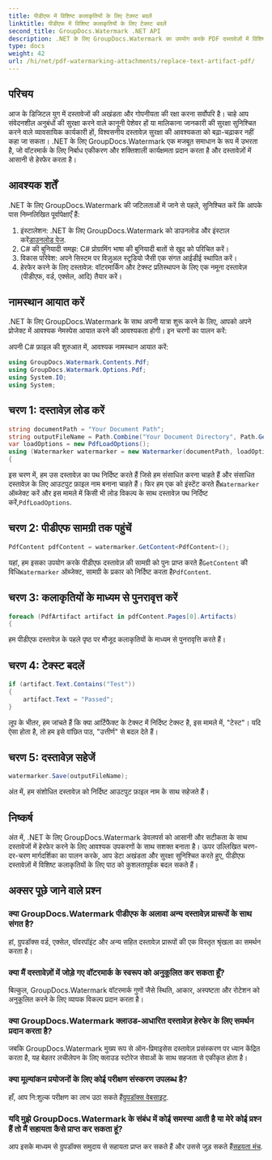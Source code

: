 ```yaml
---
title: पीडीएफ में विशिष्ट कलाकृतियों के लिए टेक्स्ट बदलें
linktitle: पीडीएफ में विशिष्ट कलाकृतियों के लिए टेक्स्ट बदलें
second_title: GroupDocs.Watermark .NET API
description: .NET के लिए GroupDocs.Watermark का उपयोग करके PDF दस्तावेज़ों में विशिष्ट कलाकृतियों के लिए टेक्स्ट को बदलने का तरीका जानें। दस्तावेज़ सुरक्षा और अखंडता को सहजता से बढ़ाएँ।
type: docs
weight: 42
url: /hi/net/pdf-watermarking-attachments/replace-text-artifact-pdf/
---
```

## परिचय
आज के डिजिटल युग में दस्तावेजों की अखंडता और गोपनीयता की रक्षा करना सर्वोपरि है। चाहे आप संवेदनशील अनुबंधों की सुरक्षा करने वाले कानूनी पेशेवर हों या मालिकाना जानकारी की सुरक्षा सुनिश्चित करने वाले व्यावसायिक कार्यकारी हों, विश्वसनीय दस्तावेज़ सुरक्षा की आवश्यकता को बढ़ा-चढ़ाकर नहीं कहा जा सकता। .NET के लिए GroupDocs.Watermark एक मजबूत समाधान के रूप में उभरता है, जो वॉटरमार्क के लिए निर्बाध एकीकरण और शक्तिशाली कार्यक्षमता प्रदान करता है और दस्तावेज़ों में आसानी से हेरफेर करता है।
## आवश्यक शर्तें
.NET के लिए GroupDocs.Watermark की जटिलताओं में जाने से पहले, सुनिश्चित करें कि आपके पास निम्नलिखित पूर्वापेक्षाएँ हैं:
1. इंस्टालेशन: .NET के लिए GroupDocs.Watermark को डाउनलोड और इंस्टाल करें[डाउनलोड पेज](https://releases.groupdocs.com/Watermark/net/).
2. C# की बुनियादी समझ: C# प्रोग्रामिंग भाषा की बुनियादी बातों से खुद को परिचित करें।
3. विकास परिवेश: अपने सिस्टम पर विज़ुअल स्टूडियो जैसी एक संगत आईडीई स्थापित करें।
4. हेरफेर करने के लिए दस्तावेज़: वॉटरमार्किंग और टेक्स्ट प्रतिस्थापन के लिए एक नमूना दस्तावेज़ (पीडीएफ, वर्ड, एक्सेल, आदि) तैयार करें।

## नामस्थान आयात करें
.NET के लिए GroupDocs.Watermark के साथ अपनी यात्रा शुरू करने के लिए, आपको अपने प्रोजेक्ट में आवश्यक नेमस्पेस आयात करने की आवश्यकता होगी। इन चरणों का पालन करें:

अपनी C# फ़ाइल की शुरुआत में, आवश्यक नामस्थान आयात करें:
```csharp
using GroupDocs.Watermark.Contents.Pdf;
using GroupDocs.Watermark.Options.Pdf;
using System.IO;
using System;
```
## चरण 1: दस्तावेज़ लोड करें
```csharp
string documentPath = "Your Document Path";
string outputFileName = Path.Combine("Your Document Directory", Path.GetFileName(documentPath));
var loadOptions = new PdfLoadOptions();
using (Watermarker watermarker = new Watermarker(documentPath, loadOptions))
{
```
 इस चरण में, हम उस दस्तावेज़ का पथ निर्दिष्ट करते हैं जिसे हम संसाधित करना चाहते हैं और संसाधित दस्तावेज़ के लिए आउटपुट फ़ाइल नाम बनाना चाहते हैं। फिर हम एक को इंस्टेंट करते हैं`Watermarker` ऑब्जेक्ट करें और इस मामले में किसी भी लोड विकल्प के साथ दस्तावेज़ पथ निर्दिष्ट करें,`PdfLoadOptions`.
## चरण 2: पीडीएफ सामग्री तक पहुंचें
```csharp
PdfContent pdfContent = watermarker.GetContent<PdfContent>();
```
 यहां, हम इसका उपयोग करके पीडीएफ दस्तावेज़ की सामग्री को पुनः प्राप्त करते हैं`GetContent` की विधि`Watermarker` ऑब्जेक्ट, सामग्री के प्रकार को निर्दिष्ट करता है`PdfContent`.
## चरण 3: कलाकृतियों के माध्यम से पुनरावृत्त करें
```csharp
foreach (PdfArtifact artifact in pdfContent.Pages[0].Artifacts)
{
```
हम पीडीएफ दस्तावेज़ के पहले पृष्ठ पर मौजूद कलाकृतियों के माध्यम से पुनरावृत्ति करते हैं।
## चरण 4: टेक्स्ट बदलें
```csharp
if (artifact.Text.Contains("Test"))
{
    artifact.Text = "Passed";
}
```
लूप के भीतर, हम जांचते हैं कि क्या आर्टिफैक्ट के टेक्स्ट में निर्दिष्ट टेक्स्ट है, इस मामले में, "टेस्ट"। यदि ऐसा होता है, तो हम इसे वांछित पाठ, "उत्तीर्ण" से बदल देते हैं।
## चरण 5: दस्तावेज़ सहेजें
```csharp
watermarker.Save(outputFileName);
```
अंत में, हम संशोधित दस्तावेज़ को निर्दिष्ट आउटपुट फ़ाइल नाम के साथ सहेजते हैं।

## निष्कर्ष
अंत में, .NET के लिए GroupDocs.Watermark डेवलपर्स को आसानी और सटीकता के साथ दस्तावेजों में हेरफेर करने के लिए आवश्यक उपकरणों के साथ सशक्त बनाता है। ऊपर उल्लिखित चरण-दर-चरण मार्गदर्शिका का पालन करके, आप डेटा अखंडता और सुरक्षा सुनिश्चित करते हुए, पीडीएफ दस्तावेज़ों में विशिष्ट कलाकृतियों के लिए पाठ को कुशलतापूर्वक बदल सकते हैं।
## अक्सर पूछे जाने वाले प्रश्न
### क्या GroupDocs.Watermark पीडीएफ के अलावा अन्य दस्तावेज़ प्रारूपों के साथ संगत है?
हां, ग्रुपडॉक्स वर्ड, एक्सेल, पॉवरपॉइंट और अन्य सहित दस्तावेज़ प्रारूपों की एक विस्तृत श्रृंखला का समर्थन करता है।
### क्या मैं दस्तावेज़ों में जोड़े गए वॉटरमार्क के स्वरूप को अनुकूलित कर सकता हूँ?
बिल्कुल, GroupDocs.Watermark वॉटरमार्क गुणों जैसे स्थिति, आकार, अस्पष्टता और रोटेशन को अनुकूलित करने के लिए व्यापक विकल्प प्रदान करता है।
### क्या GroupDocs.Watermark क्लाउड-आधारित दस्तावेज़ हेरफेर के लिए समर्थन प्रदान करता है?
जबकि GroupDocs.Watermark मुख्य रूप से ऑन-प्रिमाइसेस दस्तावेज़ प्रसंस्करण पर ध्यान केंद्रित करता है, यह बेहतर लचीलेपन के लिए क्लाउड स्टोरेज सेवाओं के साथ सहजता से एकीकृत होता है।
### क्या मूल्यांकन प्रयोजनों के लिए कोई परीक्षण संस्करण उपलब्ध है?
 हाँ, आप नि:शुल्क परीक्षण का लाभ उठा सकते हैं[ग्रुपडॉक्स वेबसाइट](https://releases.groupdocs.com/).
### यदि मुझे GroupDocs.Watermark के संबंध में कोई समस्या आती है या मेरे कोई प्रश्न हैं तो मैं सहायता कैसे प्राप्त कर सकता हूं?
 आप इसके माध्यम से ग्रुपडॉक्स समुदाय से सहायता प्राप्त कर सकते हैं और उससे जुड़ सकते हैं[सहयता मंच](https://forum.groupdocs.com/c/watermark/19).